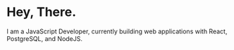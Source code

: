 # Hey, There.

I am a JavaScript Developer, currently building web applications with React, PostgreSQL, and NodeJS. 
